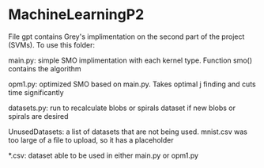 # MachineLearningP2



File gpt contains Grey's implimentation on the second part of the project (SVMs). To use this folder:

  main.py: simple SMO implimentation with each kernel type. Function smo() contains the algorithm
  
  opm1.py: optimized SMO based on main.py. Takes optimal j finding and cuts time significantly
  
  datasets.py: run to recalculate blobs or spirals dataset if new blobs or spirals are desired
  
  UnusedDatasets: a list of datasets that are not being used. mnist.csv was too large of a file to upload, so it has a placeholder
  
  *.csv: dataset able to be used in either main.py or opm1.py
